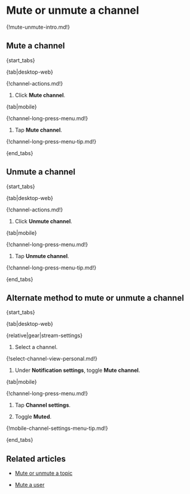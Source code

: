 # Mute or unmute a channel

{!mute-unmute-intro.md!}

## Mute a channel

{start_tabs}

{tab|desktop-web}

{!channel-actions.md!}

1. Click **Mute channel**.

{tab|mobile}

{!channel-long-press-menu.md!}

1. Tap **Mute channel**.

{!channel-long-press-menu-tip.md!}

{end_tabs}


## Unmute a channel

{start_tabs}

{tab|desktop-web}

{!channel-actions.md!}

1. Click **Unmute channel**.

{tab|mobile}

{!channel-long-press-menu.md!}

1. Tap **Unmute channel**.

{!channel-long-press-menu-tip.md!}

{end_tabs}

## Alternate method to mute or unmute a channel

{start_tabs}

{tab|desktop-web}

{relative|gear|stream-settings}

1. Select a channel.

{!select-channel-view-personal.md!}

1. Under **Notification settings**, toggle **Mute channel**.

{tab|mobile}

{!channel-long-press-menu.md!}

1. Tap **Channel settings**.

1. Toggle **Muted**.

{!mobile-channel-settings-menu-tip.md!}

{end_tabs}

## Related articles

* [Mute or unmute a topic](/help/mute-a-topic)

* [Mute a user](/help/mute-a-user)
